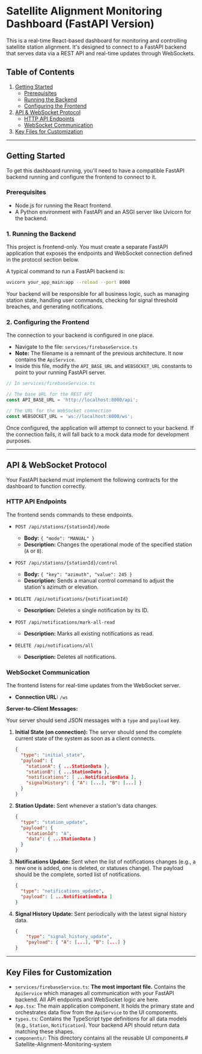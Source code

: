 # Satellite Alignment Monitoring Dashboard (FastAPI Version)

This is a real-time React-based dashboard for monitoring and controlling satellite station alignment. It's designed to connect to a FastAPI backend that serves data via a REST API and real-time updates through WebSockets.

## Table of Contents

1.  [Getting Started](#getting-started)
    -   [Prerequisites](#prerequisites)
    -   [Running the Backend](#1-running-the-backend)
    -   [Configuring the Frontend](#2-configuring-the-frontend)
2.  [API & WebSocket Protocol](#api--websocket-protocol)
    -   [HTTP API Endpoints](#http-api-endpoints)
    -   [WebSocket Communication](#websocket-communication)
3.  [Key Files for Customization](#key-files-for-customization)

---

## Getting Started

To get this dashboard running, you'll need to have a compatible FastAPI backend running and configure the frontend to connect to it.

### Prerequisites

-   Node.js for running the React frontend.
-   A Python environment with FastAPI and an ASGI server like Uvicorn for the backend.

### 1. Running the Backend

This project is frontend-only. You must create a separate FastAPI application that exposes the endpoints and WebSocket connection defined in the protocol section below.

A typical command to run a FastAPI backend is:
```bash
uvicorn your_app_main:app --reload --port 8000
```

Your backend will be responsible for all business logic, such as managing station state, handling user commands, checking for signal threshold breaches, and generating notifications.

### 2. Configuring the Frontend

The connection to your backend is configured in one place.

-   Navigate to the file: `services/firebaseService.ts`
-   **Note:** The filename is a remnant of the previous architecture. It now contains the `ApiService`.
-   Inside this file, modify the `API_BASE_URL` and `WEBSOCKET_URL` constants to point to your running FastAPI server.

```typescript
// In services/firebaseService.ts

// The base URL for the REST API
const API_BASE_URL = 'http://localhost:8000/api';

// The URL for the WebSocket connection
const WEBSOCKET_URL = 'ws://localhost:8000/ws';
```

Once configured, the application will attempt to connect to your backend. If the connection fails, it will fall back to a mock data mode for development purposes.

---

## API & WebSocket Protocol

Your FastAPI backend must implement the following contracts for the dashboard to function correctly.

### HTTP API Endpoints

The frontend sends commands to these endpoints.

-   `POST /api/stations/{stationId}/mode`
    -   **Body:** `{ "mode": "MANUAL" }`
    -   **Description:** Changes the operational mode of the specified station (`A` or `B`).

-   `POST /api/stations/{stationId}/control`
    -   **Body:** `{ "key": "azimuth", "value": 245 }`
    -   **Description:** Sends a manual control command to adjust the station's azimuth or elevation.

-   `DELETE /api/notifications/{notificationId}`
    -   **Description:** Deletes a single notification by its ID.

-   `POST /api/notifications/mark-all-read`
    -   **Description:** Marks all existing notifications as read.

-   `DELETE /api/notifications/all`
    -   **Description:** Deletes all notifications.

### WebSocket Communication

The frontend listens for real-time updates from the WebSocket server.

-   **Connection URL:** `/ws`

**Server-to-Client Messages:**

Your server should send JSON messages with a `type` and `payload` key.

1.  **Initial State (on connection):** The server should send the complete current state of the system as soon as a client connects.
    ```json
    {
      "type": "initial_state",
      "payload": {
        "stationA": { ...StationData },
        "stationB": { ...StationData },
        "notifications": [ ...NotificationData ],
        "signalHistory": { "A": [...], "B": [...] }
      }
    }
    ```

2.  **Station Update:** Sent whenever a station's data changes.
    ```json
    {
      "type": "station_update",
      "payload": {
        "stationId": "A",
        "data": { ...StationData }
      }
    }
    ```

3.  **Notifications Update:** Sent when the list of notifications changes (e.g., a new one is added, one is deleted, or statuses change). The payload should be the complete, sorted list of notifications.
    ```json
    {
      "type": "notifications_update",
      "payload": [ ...NotificationData ]
    }
    ```

4.  **Signal History Update:** Sent periodically with the latest signal history data.
    ```json
    {
        "type": "signal_history_update",
        "payload": { "A": [...], "B": [...] }
    }
    ```
---

## Key Files for Customization

-   `services/firebaseService.ts`: **The most important file.** Contains the `ApiService` which manages all communication with your FastAPI backend. All API endpoints and WebSocket logic are here.
-   `App.tsx`: The main application component. It holds the primary state and orchestrates data flow from the `ApiService` to the UI components.
-   `types.ts`: Contains the TypeScript type definitions for all data models (e.g., `Station`, `Notification`). Your backend API should return data matching these shapes.
-   `components/`: This directory contains all the reusable UI components.#   S a t e l l i t e - A l i g n m e n t - M o n i t o r i n g - s y s t e m  
 